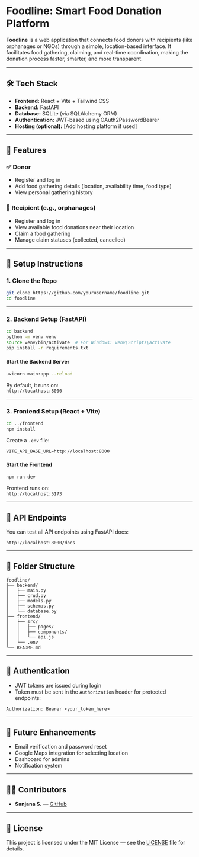 # Foodline: Smart Food Donation Platform

**Foodline** is a web application that connects food donors with recipients (like orphanages or NGOs) through a simple, location-based interface. It facilitates food gathering, claiming, and real-time coordination, making the donation process faster, smarter, and more transparent.

---

## 🛠️ Tech Stack

- **Frontend:** React + Vite + Tailwind CSS  
- **Backend:** FastAPI  
- **Database:** SQLite (via SQLAlchemy ORM)  
- **Authentication:** JWT-based using OAuth2PasswordBearer  
- **Hosting (optional):** [Add hosting platform if used]

---

## 🚀 Features

### ✅ Donor
- Register and log in
- Add food gathering details (location, availability time, food type)
- View personal gathering history

### 🎯 Recipient (e.g., orphanages)
- Register and log in
- View available food donations near their location
- Claim a food gathering
- Manage claim statuses (collected, cancelled)

---

## 🔧 Setup Instructions

### 1. Clone the Repo

```bash
git clone https://github.com/yourusername/foodline.git
cd foodline
```

---

### 2. Backend Setup (FastAPI)

```bash
cd backend
python -m venv venv
source venv/bin/activate  # For Windows: venv\Scripts\activate
pip install -r requirements.txt
```

#### Start the Backend Server

```bash
uvicorn main:app --reload
```

By default, it runs on:  
`http://localhost:8000`

---

### 3. Frontend Setup (React + Vite)

```bash
cd ../frontend
npm install
```

Create a `.env` file:

```env
VITE_API_BASE_URL=http://localhost:8000
```

#### Start the Frontend

```bash
npm run dev
```

Frontend runs on:  
`http://localhost:5173`

---

## 🧪 API Endpoints

You can test all API endpoints using FastAPI docs:

`http://localhost:8000/docs`

---

## 📂 Folder Structure

```
foodline/
├── backend/
│   ├── main.py
│   ├── crud.py
│   ├── models.py
│   ├── schemas.py
│   └── database.py
├── frontend/
│   ├── src/
│   │   ├── pages/
│   │   ├── components/
│   │   └── api.js
│   └── .env
└── README.md
```

---

## 🔐 Authentication

- JWT tokens are issued during login
- Token must be sent in the `Authorization` header for protected endpoints:

```
Authorization: Bearer <your_token_here>
```

---

## 📌 Future Enhancements

- Email verification and password reset
- Google Maps integration for selecting location
- Dashboard for admins
- Notification system

---

## 🧑‍💻 Contributors

- **Sanjana S.** — [GitHub](https://github.com/yourusername)

---

## 📄 License

This project is licensed under the MIT License — see the [LICENSE](LICENSE) file for details.

